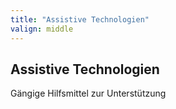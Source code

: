 ```yaml
---
title: "Assistive Technologien"
valign: middle
---
```

## Assistive Technologien

Gängige Hilfsmittel zur Unterstützung
